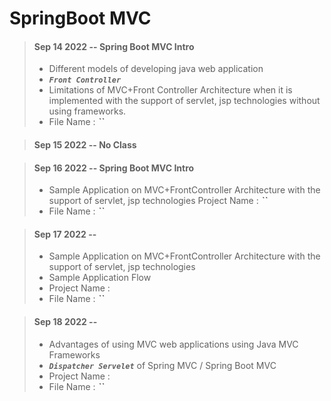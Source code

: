 # SpringBoot MVC

> #### Sep 14 2022 -- Spring Boot MVC Intro
>
> - Different models of developing java web application
> -  <em>**`Front Controller`**</em>
> - Limitations of MVC+Front Controller Architecture when it is implemented with the support of servlet, jsp technologies without using frameworks.
> - File Name : <em>**``**</em>


> #### Sep 15 2022 -- No Class


> #### Sep 16 2022 -- Spring Boot MVC Intro
>
> - Sample Application on MVC+FrontController Architecture with the support of servlet, jsp technologies
> Project Name : <em>**``**</em>
> - File Name : <em>**``**</em>

> #### Sep 17 2022 -- 
>
> - Sample Application on MVC+FrontController Architecture with the support of servlet, jsp technologies
> - Sample Application Flow
> - Project Name : 
> - File Name : <em>**``**</em>

> #### Sep 18 2022 -- 
> 
> - Advantages of using MVC web applications using Java MVC Frameworks
> - <em>**`Dispatcher Servelet`**</em> of Spring MVC / Spring Boot MVC
> - Project Name : 
> - File Name : <em>**``**</em>
